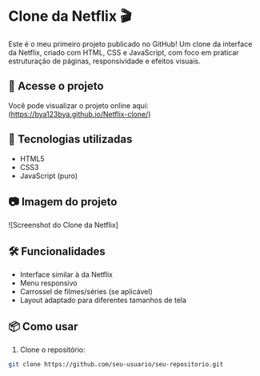 # Clone da Netflix 🎬

Este é o meu primeiro projeto publicado no GitHub! Um clone da interface da Netflix, criado com HTML, CSS e JavaScript, com foco em praticar estruturação de páginas, responsividade e efeitos visuais.
## 🔗 Acesse o projeto

Você pode visualizar o projeto online aqui: (https://bya123bya.github.io/Netflix-clone/)

## 🚀 Tecnologias utilizadas

- HTML5
- CSS3
- JavaScript (puro)

## 📷 Imagem do projeto

![Screenshot do Clone da Netflix]

## 🛠️ Funcionalidades

- Interface similar à da Netflix
- Menu responsivo
- Carrossel de filmes/séries (se aplicável)
- Layout adaptado para diferentes tamanhos de tela

## 📦 Como usar

1. Clone o repositório:
```bash
git clone https://github.com/seu-usuario/seu-repositorio.git
